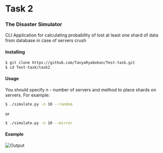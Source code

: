 # Task 2
### The Disaster Simulator
CLI Application for calculating probability of lost at least one shard of data from database in case of servers crush

#### Installing
```sh
$ git clone https://github.com/TanyaRyabokon/Test-task.git
$ cd Test-task/task2

```
#### Usage
You should specify n - number of servers and method to place shards on servers. For example:
```sh
$ ./simulate.py -n 10 --random

```
or
```sh
$ ./simulate.py -n 10 --mirror

```
#### Example
![Output](http://res.cloudinary.com/tanyacloud/image/upload/v1527893006/%D0%A1%D0%BD%D0%B8%D0%BC%D0%BE%D0%BA_%D1%8D%D0%BA%D1%80%D0%B0%D0%BD%D0%B0_%D0%BE%D1%82_2018-06-02_01-33-23_g7rped.png)

